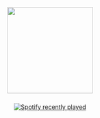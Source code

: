 <div align="center">
  <img height="200" src="https://count.getloli.com/@:leanlol?name=%3Aleanlol&theme=booru-qualityhentais&padding=4&offset=0&align=top&scale=1&pixelated=1&darkmode=auto"  />
</div>

###

<div align="center">
  <a href="https://open.spotify.com/user/k708i3cmg8oyss4pwhmqfj2ys?si=c86e15734d284d90">
    <img src="https://spotify-recently-played-readme.vercel.app/api?user=k708i3cmg8oyss4pwhmqfj2ys&count=1" alt="Spotify recently played"  />
  </a>
</div>

###
